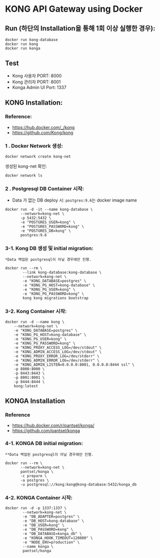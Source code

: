 # KONG API Gateway using Docker
 
## Run (하단의 Installation을 통해 1회 이상 실행한 경우):
```
docker run kong-database
docker run kong
docker run konga
```

## Test
 * Kong 사용자 PORT: 8000
 * Kong 관리자 PORT: 8001
 * Konga Admin UI Port: 1337

## KONG Installation:

### Reference:
* https://hub.docker.com/_/kong
* https://github.com/Kong/kong


### 1 . Docker Network 생성:
```
docker network create kong-net
```
생성된 kong-net 확인:
```
docker network ls
```

### 2 . Postgresql DB Container 시작:
 * Data 가 없는 DB deploy 시: `postgres:9.6`는 docker image name
 ```
 docker run -d -it --name kong-database \
        --network=kong-net \
        -p 5432:5432 \
        -e "POSTGRES_USER=kong" \
        -e "POSTGRES_PASSWORD=kong" \
        -e "POSTGRES_DB=kong" \
        postgres:9.6
 ```

### 3-1. Kong DB 생성 및 initial migration: 
 `*Data 백업된 postgresql이 아닐 경우에만 진행.`
 ```
 docker run --rm \
         --link kong-database:kong-database \
         --network=kong-net \
         -e "KONG_DATABASE=postgres" \
         -e "KONG_PG_HOST=kong-database" \
         -e "KONG_PG_USER=kong" \
         -e "KONG_PG_PASSWORD=kong" \
         kong kong migrations bootstrap
 ```

### 3-2. Kong Container 시작:
 ```
 docker run -d --name kong \
     --network=kong-net \
     -e "KONG_DATABASE=postgres" \
     -e "KONG_PG_HOST=kong-database" \
     -e "KONG_PG_USER=kong" \
     -e "KONG_PG_PASSWORD=kong" \
     -e "KONG_PROXY_ACCESS_LOG=/dev/stdout" \
     -e "KONG_ADMIN_ACCESS_LOG=/dev/stdout" \
     -e "KONG_PROXY_ERROR_LOG=/dev/stderr" \
     -e "KONG_ADMIN_ERROR_LOG=/dev/stderr" \
     -e "KONG_ADMIN_LISTEN=0.0.0.0:8001, 0.0.0.0:8444 ssl" \
     -p 8000:8000 \
     -p 8443:8443 \
     -p 8001:8001 \
     -p 8444:8444 \
     kong:latest
 ```

## KONGA Installation

### Reference
 * https://hub.docker.com/r/pantsel/konga/
 * https://github.com/pantsel/konga

### 4-1. KONGA DB initial migration:

 `**Data 백업된 postgresql이 아닐 경우에만 진행.`
 ```
 docker run --rm \
        --network=kong-net \
        pantsel/konga \
        -c prepare \
        -a postgres \
        -u postgresql://kong:kong@kong-database:5432/konga_db
 ```
### 4-2. KONGA Container 시작:
 ```
 docker run -d -p 1337:1337 \
         --network=kong-net \
         -e "DB_ADAPTER=postgres" \
         -e "DB_HOST=kong-database" \
         -e "DB_USER=kong" \
         -e "DB_PASSWORD=kong" \
         -e "DB_DATABASE=konga_db" \
         -e "KONGA_HOOK_TIMEOUT=120000" \
         -e "NODE_ENV=production" \
         --name konga \
         pantsel/konga
 ```
        
